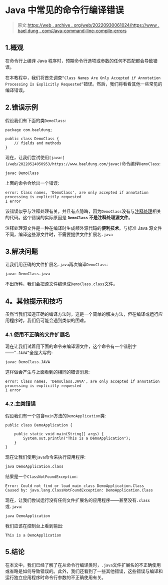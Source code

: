# Java 中常见的命令行编译错误

> 原文:[https://web . archive . org/web/20220930061024/https://www . bael dung . com/Java-command-line-compile-errors](https://web.archive.org/web/20220930061024/https://www.baeldung.com/java-command-line-compile-errors)

## 1.概观

在命令行上编译 Java 程序时，预期命令行选项或参数的任何不匹配都会导致错误。

在本教程中，我们将首先调查`“Class Names Are Only Accepted if Annotation Processing Is Explicitly Requested”`错误。然后，我们将看看其他一些常见的编译错误。

## 2.错误示例

假设我们有下面的类`DemoClass`:

```
package com.baeldung;

public class DemoClass {
    // fields and methods
}
```

现在，让我们尝试使用`[javac](/web/20220524050953/https://www.baeldung.com/javac)`命令编译`DemoClass`:

```
javac DemoClass
```

上面的命令会给出一个错误:

```
error: Class names, 'DemoClass', are only accepted if annotation processing is explicitly requested
1 error
```

该错误似乎与注释处理有关，并且有点隐晦，因为`DemoClass`没有与[注释处理](/web/20220524050953/https://www.baeldung.com/java-annotation-processing-builder)相关的代码。这个错误的实际原因是 **`DemoClass` 不是注释处理源文件**。

注释处理源文件是一种在编译时生成额外源代码的**便利技术**。与标准 Java 源文件不同，编译这些源文件时，不需要提供文件扩展名`.java`

## 3.解决问题

让我们用正确的文件扩展名`.java`再次编译`DemoClass`:

```
javac DemoClass.java
```

不出所料，我们会把源文件编译成`DemoClass.class`文件。

## 4。其他提示和技巧

虽然当我们知道正确的编译方法时，这是一个简单的解决方法，但在编译或运行应用程序时，我们仍可能会遇到类似的困难。

### 4.1.使用不正确的文件扩展名

现在让我们试着用下面的命令来编译源文件，这个命令有一个错别字——"`.JAVA”`全是大写的:

```
javac DemoClass.JAVA
```

这样做会产生与上面看到的相同的错误消息:

```
error: Class names, 'DemoClass.JAVA', are only accepted if annotation processing is explicitly requested
1 error
```

### 4.2.主类错误

假设我们有一个包含`main`方法的`DemoApplication`类:

```
public class DemoApplication {

    public static void main(String[] args) {
        System.out.println("This is a DemoApplication");
    }
}
```

现在让我们使用`java`命令来执行应用程序:

```
java DemoApplication.class
```

结果是一个`ClassNotFoundException`:

```
Error: Could not find or load main class DemoApplication.Class
Caused by: java.lang.ClassNotFoundException: DemoApplication.Class
```

现在，让我们尝试运行没有任何文件扩展名的应用程序——甚至没有`.class`或`.java`:

```
java DemoApplication 
```

我们应该在控制台上看到输出:

```
This is a DemoApplication
```

## 5.结论

在本文中，我们已经了解了在从命令行编译类时，`.java`文件扩展名的不正确使用或省略是如何导致错误的。此外，我们还看到了一些其他错误，这些错误与编译和运行独立应用程序时命令行参数的不正确使用有关。